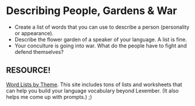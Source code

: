 # Describing People, Gardens & War

+ Create a list of words that you can use to describe a person (personality or appearance).
+ Describe the flower garden of a speaker of your language. A list is fine.
+ Your conculture is going into war. What do the people have to fight and defend themselves?

## RESOURCE!

[Word Lists by Theme](https://www.enchantedlearning.com/wordlist/). This site includes tons of lists and worksheets that can help you build your language vocabulary beyond Lexember. (It also helps me come up with prompts.) ;)
